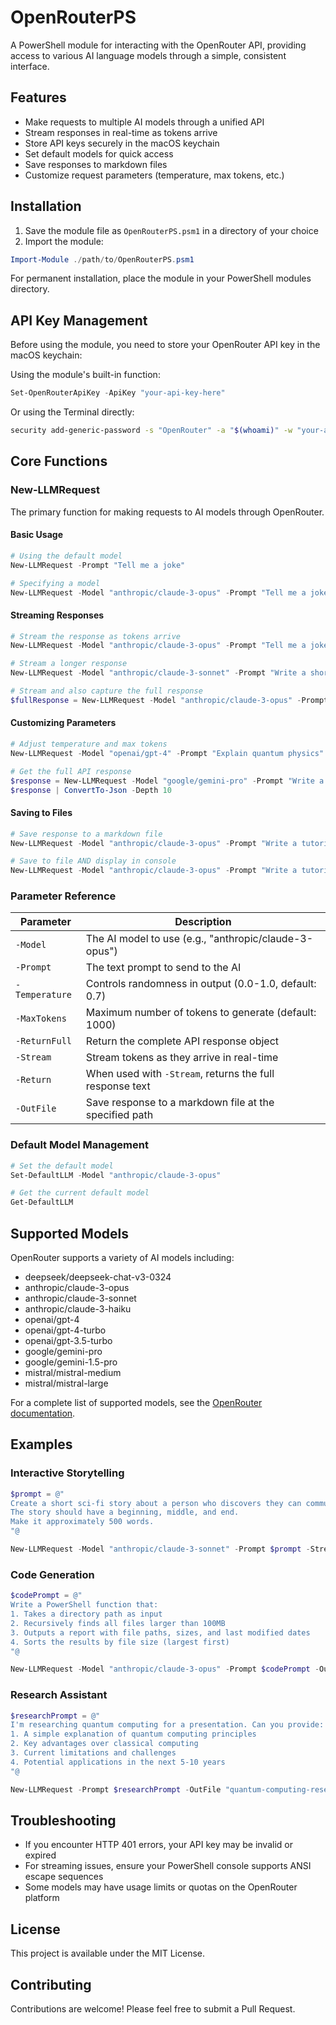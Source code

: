 # OpenRouterPS

A PowerShell module for interacting with the OpenRouter API, providing access to various AI language models through a simple, consistent interface.

## Features

- Make requests to multiple AI models through a unified API
- Stream responses in real-time as tokens arrive
- Store API keys securely in the macOS keychain
- Set default models for quick access
- Save responses to markdown files
- Customize request parameters (temperature, max tokens, etc.)

## Installation

1. Save the module file as `OpenRouterPS.psm1` in a directory of your choice
2. Import the module:

```powershell
Import-Module ./path/to/OpenRouterPS.psm1
```

For permanent installation, place the module in your PowerShell modules directory.

## API Key Management

Before using the module, you need to store your OpenRouter API key in the macOS keychain:

Using the module's built-in function:

```powershell
Set-OpenRouterApiKey -ApiKey "your-api-key-here"
```

Or using the Terminal directly:

```bash
security add-generic-password -s "OpenRouter" -a "$(whoami)" -w "your-api-key-here"
```

## Core Functions

### New-LLMRequest

The primary function for making requests to AI models through OpenRouter.

#### Basic Usage

```powershell
# Using the default model
New-LLMRequest -Prompt "Tell me a joke"

# Specifying a model
New-LLMRequest -Model "anthropic/claude-3-opus" -Prompt "Tell me a joke"
```

#### Streaming Responses

```powershell
# Stream the response as tokens arrive
New-LLMRequest -Model "anthropic/claude-3-opus" -Prompt "Tell me a joke" -Stream

# Stream a longer response
New-LLMRequest -Model "anthropic/claude-3-sonnet" -Prompt "Write a short story about a robot learning to paint" -Stream -MaxTokens 2000

# Stream and also capture the full response
$fullResponse = New-LLMRequest -Model "anthropic/claude-3-opus" -Prompt "Give me 5 fun facts about space" -Stream -Return
```

#### Customizing Parameters

```powershell
# Adjust temperature and max tokens
New-LLMRequest -Model "openai/gpt-4" -Prompt "Explain quantum physics" -Temperature 0.7 -MaxTokens 1000

# Get the full API response
$response = New-LLMRequest -Model "google/gemini-pro" -Prompt "Write a poem" -ReturnFull
$response | ConvertTo-Json -Depth 10
```

#### Saving to Files

```powershell
# Save response to a markdown file
New-LLMRequest -Model "anthropic/claude-3-opus" -Prompt "Write a tutorial on PowerShell" -OutFile "tutorial.md"

# Save to file AND display in console
New-LLMRequest -Model "anthropic/claude-3-opus" -Prompt "Write a tutorial on PowerShell" -OutFile "tutorial.md" -Return
```

### Parameter Reference

| Parameter | Description |
|-----------|-------------|
| `-Model` | The AI model to use (e.g., "anthropic/claude-3-opus") |
| `-Prompt` | The text prompt to send to the AI |
| `-Temperature` | Controls randomness in output (0.0-1.0, default: 0.7) |
| `-MaxTokens` | Maximum number of tokens to generate (default: 1000) |
| `-ReturnFull` | Return the complete API response object |
| `-Stream` | Stream tokens as they arrive in real-time |
| `-Return` | When used with `-Stream`, returns the full response text |
| `-OutFile` | Save response to a markdown file at the specified path |

### Default Model Management

```powershell
# Set the default model
Set-DefaultLLM -Model "anthropic/claude-3-opus"

# Get the current default model
Get-DefaultLLM
```

## Supported Models

OpenRouter supports a variety of AI models including:

- deepseek/deepseek-chat-v3-0324
- anthropic/claude-3-opus
- anthropic/claude-3-sonnet
- anthropic/claude-3-haiku
- openai/gpt-4
- openai/gpt-4-turbo
- openai/gpt-3.5-turbo
- google/gemini-pro
- google/gemini-1.5-pro
- mistral/mistral-medium
- mistral/mistral-large

For a complete list of supported models, see the [OpenRouter documentation](https://openrouter.ai/docs).

## Examples

### Interactive Storytelling

```powershell
$prompt = @"
Create a short sci-fi story about a person who discovers they can communicate with technology. 
The story should have a beginning, middle, and end. 
Make it approximately 500 words.
"@

New-LLMRequest -Model "anthropic/claude-3-sonnet" -Prompt $prompt -Stream -MaxTokens 2000
```

### Code Generation

```powershell
$codePrompt = @"
Write a PowerShell function that:
1. Takes a directory path as input
2. Recursively finds all files larger than 100MB
3. Outputs a report with file paths, sizes, and last modified dates
4. Sorts the results by file size (largest first)
"@

New-LLMRequest -Model "anthropic/claude-3-opus" -Prompt $codePrompt -OutFile "large-files-finder.md"
```

### Research Assistant

```powershell
$researchPrompt = @"
I'm researching quantum computing for a presentation. Can you provide:
1. A simple explanation of quantum computing principles
2. Key advantages over classical computing
3. Current limitations and challenges
4. Potential applications in the next 5-10 years
"@

New-LLMRequest -Prompt $researchPrompt -OutFile "quantum-computing-research.md" -Return
```

## Troubleshooting

- If you encounter HTTP 401 errors, your API key may be invalid or expired
- For streaming issues, ensure your PowerShell console supports ANSI escape sequences
- Some models may have usage limits or quotas on the OpenRouter platform

## License

This project is available under the MIT License.

## Contributing

Contributions are welcome! Please feel free to submit a Pull Request.
